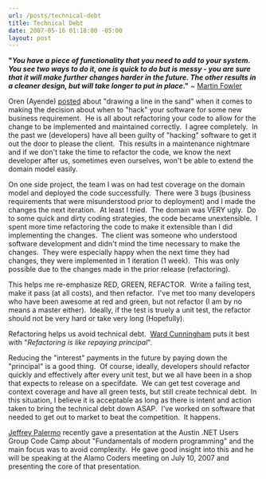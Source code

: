 ```yaml
---
url: /posts/technical-debt
title: Technical Debt
date: 2007-05-16 01:18:00 -05:00
layout: post
---
```


**"_You have a piece of functionality that you need to add to your system. You see two ways to do it, one is quick to do but is messy - you are sure that it will make further changes harder in the future. The other results in a cleaner design, but will take longer to put in place_."** ~ [Martin Fowler](http://www.martinfowler.com/bliki/TechnicalDebt.html)

Oren (Ayende) [posted](http://www.ayende.com/Blog/archive/2007/05/04/Beware-of-the-technical-solution.aspx) about "drawing a line in the sand" when it comes to making the decision about when to "hack" your software for some new business requirement.  He is all about refactoring your code to allow for the change to be implemented and maintained correctly.  I agree completely.  In the past we (developers) have all been guilty of "hacking" software to get it out the door to please the client.  This results in a maintenance nightmare and if we don't take the time to refactor the code, we know the next developer after us, sometimes even ourselves, won't be able to extend the domain model easily.

On one side project, the team I was on had test coverage on the domain model and deployed the code successfully.  There were 3 bugs (business requirements that were misunderstood prior to deployment) and I made the changes the next iteration.  At least I tried.  The domain was VERY ugly.  Do to some quick and dirty coding strategies, the code became unextensible.  I spent more time refactoring the code to make it extensible than I did implementing the changes.  The client was someone who understood software development and didn't mind the time necessary to make the changes.  They were especially happy when the next time they had changes, they were implemented in 1 iteration (1 week).  This was only possible due to the changes made in the prior release (refactoring).

This helps me re-emphasize RED, GREEN, REFACTOR.  Write a failing test, make it pass (at all costs), and then refactor.  I've met too many developers who have been awesome at red and green, but not refactor (I am by no means a master either).  Ideally, if the test is truely a unit test, the refactor should not be very hard or take very long (Hopefully).

Refactoring helps us avoid technical debt.  [Ward Cunningham](http://www.c2.com/cgi/wiki?ComplexityAsDebt) puts it best with "_Refactoring is like repaying principal_".

Reducing the "interest" payments in the future by paying down the "principal" is a good thing.  Of course, ideally, developers should refactor quickly and effectively after every unit test, but we all have been in a shop that expects to release on a specifdate.  We can get test coverage and context coverage and have all green tests, but still create technical debt.  In this situation, I believe it is acceptable as long as there is intent and action taken to bring the technical debt down ASAP.  I've worked on software that needed to get out to market to beat the competition.  It happens.

[Jeffrey Palermo](http://codebetter.com/blogs/jeffrey.palermo/default.aspx) recently gave a presentation at the Austin .NET Users Group Code Camp about "Fundamentals of modern programming" and the main focus was to avoid complexity.  He gave good insight into this and he will be speaking at the Alamo Coders meeting on July 10, 2007 and presenting the core of that presentation.
